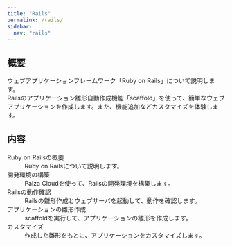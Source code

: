 ```yaml
---
title: "Rails"
permalink: /rails/
sidebar:
  nav: "rails"
---
```

## 概要
ウェブアプリケーションフレームワーク「Ruby on Rails」について説明します。  
Railsのアプリケーション雛形自動作成機能「scaffold」を使って、簡単なウェブアプリケーションを作成します。また、機能追加などカスタマイズを体験します。

## 内容

<dl>
  <dt>Ruby on Railsの概要</dt>
  <dd>Ruby on Railsについて説明します。</dd>
  <dt>開発環境の構築</dt>
  <dd>Paiza Cloudを使って、Railsの開発環境を構築します。</dd>
  <dt>Railsの動作確認</dt>
  <dd>Railsの雛形作成とウェブサーバを起動して、動作を確認します。</dd>
  <dt>アプリケーションの雛形作成</dt>
  <dd>scaffoldを実行して、アプリケーションの雛形を作成します。</dd>
  <dt>カスタマイズ</dt>
  <dd>作成した雛形をもとに、アプリケーションをカスタマイズします。</dd>
</dl>

